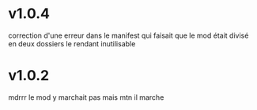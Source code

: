 # v1.0.4

correction d'une erreur dans le manifest qui faisait que le mod était divisé en deux dossiers le rendant inutilisable

# v1.0.2  

mdrrr le mod y marchait pas mais mtn il marche
